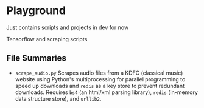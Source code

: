 # Playground
Just contains scripts and projects in dev for now

Tensorflow and scraping scripts

## File Summaries
- `scrape_audio.py` Scrapes audio files from a KDFC (classical music) website using Python's multiprocessing for parallel programming to speed up downloads and `redis` as a key store to prevent redundant downloads. Requires `bs4` (an html/xml parsing library), `redis` (in-memory data structure store), and `urllib2`.